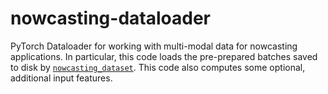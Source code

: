 # nowcasting-dataloader
PyTorch Dataloader for working with multi-modal data for nowcasting applications.  In particular, this code loads the pre-prepared batches saved to disk by [`nowcasting_dataset`](https://github.com/openclimatefix/nowcasting_dataset).  This code also computes some optional, additional input features.
